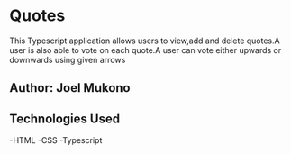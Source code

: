 # Quotes

This Typescript application allows users to view,add and delete quotes.A user is also able to vote on each quote.A user can vote either upwards or downwards using given arrows

## Author: Joel Mukono

## Technologies Used
-HTML
-CSS
-Typescript


